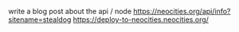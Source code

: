 write a blog post about the api / node
https://neocities.org/api/info?sitename=stealdog
https://deploy-to-neocities.neocities.org/